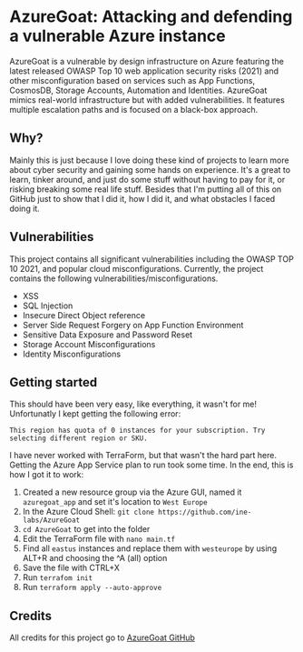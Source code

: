 # AzureGoat: Attacking and defending a vulnerable Azure instance

AzureGoat is a vulnerable by design infrastructure on Azure featuring the latest released OWASP Top 10 web application security risks (2021) and other misconfiguration based on services such as App Functions, CosmosDB, Storage Accounts, Automation and Identities. AzureGoat mimics real-world infrastructure but with added vulnerabilities. It features multiple escalation paths and is focused on a black-box approach.

## Why?

Mainly this is just because I love doing these kind of projects to learn more about cyber security and gaining some hands on experience. It's a great to learn, tinker around, and just do some stuff without having to pay for it, or risking breaking some real life stuff. Besides that I'm putting all of this on GitHub just to show that I did it, how I did it, and what obstacles I faced doing it. 

## Vulnerabilities

This project contains all significant vulnerabilities including the OWASP TOP 10 2021, and popular cloud misconfigurations. Currently, the project contains the following vulnerabilities/misconfigurations.

- XSS 
- SQL Injection
- Insecure Direct Object reference
- Server Side Request Forgery on App Function Environment
- Sensitive Data Exposure and Password Reset
- Storage Account Misconfigurations
- Identity Misconfigurations

## Getting started

This should have been very easy, like everything, it wasn't for me!
Unfortunatly I kept getting the following error:

`This region has quota of 0 instances for your subscription. Try selecting different region or SKU.`

I have never worked with TerraForm, but that wasn't the hard part here. Getting the Azure App Service plan to run took some time. In the end, this is how I got it to work:

1. Created a new resource group via the Azure GUI, named it `azuregoat_app` and set it's location to `West Europe`
2. In the Azure Cloud Shell: `git clone https://github.com/ine-labs/AzureGoat`
3. `cd AzureGoat` to get into the folder
4. Edit the TerraForm file with `nano main.tf`
5. Find all `eastus` instances and replace them with `westeurope` by using ALT+R and choosing the ^A (all) option
6. Save the file with CTRL+X
7. Run `terrafom init`
8. Run `terraform apply --auto-approve`

## Credits

All credits for this project go to [AzureGoat GitHub](https://github.com/ine-labs/AzureGoat/tree/master)